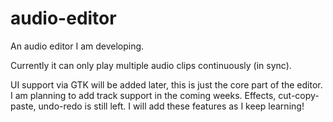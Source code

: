 # audio-editor
An audio editor I am developing.

Currently it can only play multiple audio clips continuously (in sync).

UI support via GTK will be added later, this is just the core part of the editor. I am planning to add track support in the coming weeks. Effects, cut-copy-paste, undo-redo is still left. I will add these features as I keep learning!
